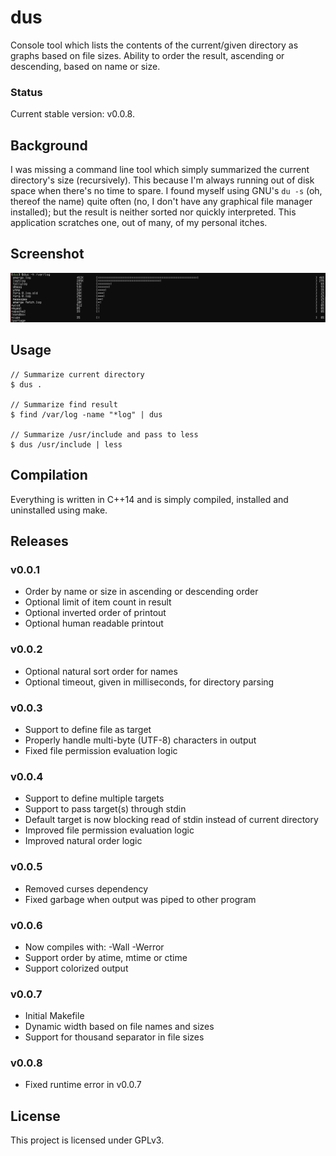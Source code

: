dus
===

Console tool which lists the contents of the current/given directory as graphs based on file sizes. Ability to order the result, ascending or descending, based on name or size.

### Status
Current stable version: v0.0.8.

## Background
I was missing a command line tool which simply summarized the current directory's size (recursively). This because I'm always running out of disk space when there's no time to spare. I found myself using GNU's `du -s` (oh, thereof the name) quite often (no, I don't have any graphical file manager installed); but the result is neither sorted nor quickly interpreted. This application scratches one, out of many, of my personal itches.

## Screenshot
![dus preview](screenshot.png)

## Usage
    // Summarize current directory
    $ dus .

    // Summarize find result
    $ find /var/log -name "*log" | dus

    // Summarize /usr/include and pass to less
    $ dus /usr/include | less

## Compilation
Everything is written in C++14 and is simply compiled, installed and uninstalled using make.

## Releases
### v0.0.1
 * Order by name or size in ascending or descending order
 * Optional limit of item count in result
 * Optional inverted order of printout
 * Optional human readable printout

### v0.0.2
 * Optional natural sort order for names
 * Optional timeout, given in milliseconds, for directory parsing

### v0.0.3
 * Support to define file as target
 * Properly handle multi-byte (UTF-8) characters in output
 * Fixed file permission evaluation logic

### v0.0.4
 * Support to define multiple targets
 * Support to pass target(s) through stdin
 * Default target is now blocking read of stdin instead of current directory
 * Improved file permission evaluation logic
 * Improved natural order logic

### v0.0.5
 * Removed curses dependency
 * Fixed garbage when output was piped to other program

### v0.0.6
 * Now compiles with: -Wall -Werror
 * Support order by atime, mtime or ctime
 * Support colorized output

### v0.0.7
 * Initial Makefile
 * Dynamic width based on file names and sizes
 * Support for thousand separator in file sizes

### v0.0.8
 * Fixed runtime error in v0.0.7

## License
This project is licensed under GPLv3.


